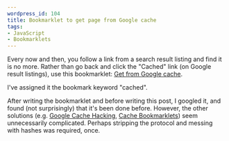 ```yaml
--- 
wordpress_id: 104
title: Bookmarklet to get page from Google cache
tags: 
- JavaScript
- Bookmarklets
---
```

Every now and then, you follow a link from a search result listing and find it is no more. Rather than go back and click the "Cached" link (on Google result listings), use this bookmarklet: <a href="javascript:location.href=&quot;http://www.google.com/search?q=cache:&quot;+encodeURIComponent(location.href)">Get from Google cache</a>.

I've assigned it the bookmark keyword "cached".

After writing the bookmarklet and before writing this post, I googled it, and found (not surprisingly) that it's been done before. However, the other solutions (e.g. <a href="http://rentzsch.com/notes/googleCacheHacking">Google Cache Hacking</a>, <a href="http://ostermiller.org/bookmarklets/cache.html">Cache Bookmarklets</a>) seem unnecessarily complicated. Perhaps stripping the protocol and messing with hashes was required, once.
